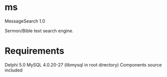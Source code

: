 # ms
MessageSearch 1.0

Sermon/Bible text search engine.


# Requirements

Delphi 5.0
MySQL 4.0.20-27 (libmysql in root directory)
Components source included
